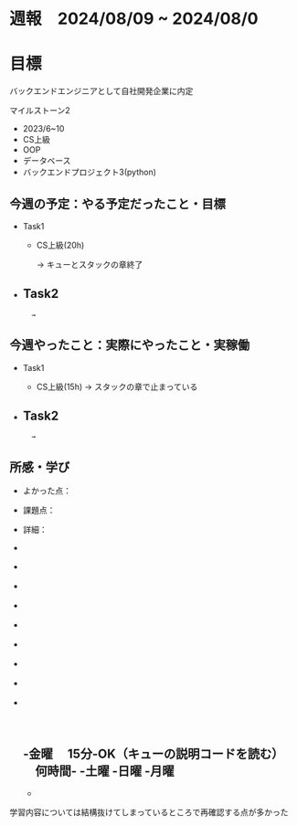 # 週報　2024/08/09 ~ 2024/08/0

# 目標
バックエンドエンジニアとして自社開発企業に内定

マイルストーン2　
   - 2023/6~10
   - CS上級
   - OOP
   - データベース
   - バックエンドプロジェクト3(python)



## 今週の予定：やる予定だったこと・目標
- Task1
    - CS上級(20h)
        
        → キューとスタックの章終了

- Task2
    -  
        
        → 



## 今週やったこと：実際にやったこと・実稼働
- Task1
    - CS上級(15h)
        → スタックの章で止まっている
    
- Task2
    -  

        → 

    
## 所感・学び
- よかった点：
- 課題点：
- 詳細：
-   
- 　
- 　　
- 　　
- 　　　
- 　　　

- 　
- 　　
- 　　
  
  　　　　
  　　　


  -金曜
  　15分-OK（キューの説明コードを読む）
  　何時間-
  -土曜
  -日曜
  -月曜
  -
  -



学習内容については結構抜けてしまっているところで再確認する点が多かった








